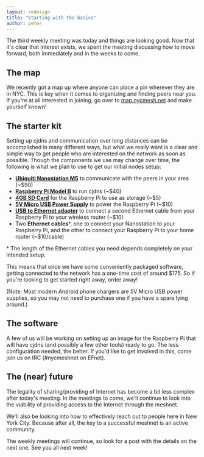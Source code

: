 ```yaml
---
layout: redesign
title: "Starting with the basics"
author: peter
---
```


The third weekly meeting was today and things are looking good. Now that it's clear that interest exists, we spent the meeting discussing how to move forward, both immediately and in the weeks to come.

## The map

We recently got a map up where anyone can place a pin wherever they are in NYC. This is key when it comes to organizing and finding peers near you. If you're at all interested in joining, go over to [map.nycmesh.net](http://map.nycmesh.net) and make yourself known!

## The starter kit

Setting up cjdns and communication over long distances can be accomplished in many different ways, but what we really want is a clear and simple way to get people who are interested on the network as soon as possible. Though the components we use may change over time, the following is what we plan to use to get our initial nodes setup:

- __[Ubiquiti Nanostation M5](http://www.amazon.com/Ubiquiti-NSM5-NanoStation-M5/dp/B0049AVWAO)__ to communicate with the peers in your area (~$90)
- __[Raspberry Pi Model B](http://www.amazon.com/RASPBERRY-MODEL-756-8308-Raspberry-Pi/dp/B009SQQF9C/)__ to run cjdns (~$40)
- __[4GB SD Card](http://www.amazon.com/Kingston-Class-Memory-SD4-4GB/dp/B000MX48VM/)__ for the Raspberry Pi to use as storage (~$5)
- __[5V Micro USB Power Supply](http://www.amazon.com/Kootek-Raspberry-Supply-Charger-Adapter/dp/B00FIFYQMA/)__ to power the Raspberry Pi (~$10)
- __[USB to Ethernet adapter](http://www.amazon.com/Cable-Matters-Ethernet-Adapter-Black/dp/B00ET4KHJ2/)__ to connect a second Ethernet cable from your Raspberry Pi to your wireless router (~$10)
- Two __Ethernet cables__*, one to connect your Nanostation to your Raspberry Pi, and the other to connect your Raspberry Pi to your home router (~$10/cable)

\* The length of the Ethernet cables you need depends completely on your intended setup.

This means that once we have some conveniently packaged software, getting connected to the network has a one-time cost of around $175. So if you're looking to get started right away, order away!

(Note: Most modern Android phone chargers are 5V Micro USB power supplies, so you may not need to purchase one if you have a spare lying around.)

## The software

A few of us will be working on setting up an image for the Raspberry Pi that will have cjdns (and possibly a few other tools) ready to go. The less configuration needed, the better. If you'd like to get involved in this, come join us on IRC (#nycmeshnet on EFnet).

## The (near) future

The legality of sharing/providing of Internet has become a bit less complex after today's meeting. In the meetings to come, we'll continue to look into the viability of providing access to the Internet through the meshnet.

We'll also be looking into how to effectively reach out to people here in New York City. Because after all, the key to a successful meshnet is an active community.

The weekly meetings will continue, so look for a post with the details on the next one. See you all next week!
